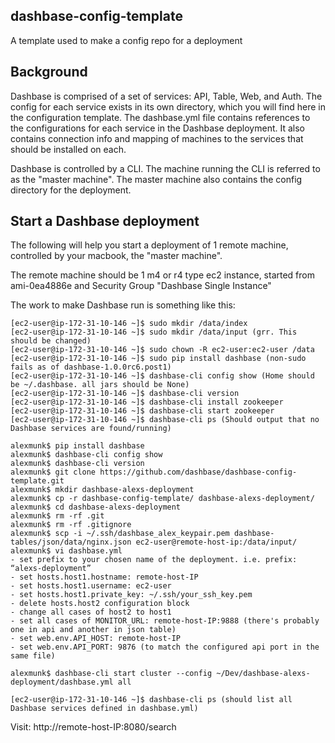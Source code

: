 ## dashbase-config-template
A template used to make a config repo for a deployment

## Background
Dashbase is comprised of a set of services: API, Table, Web, and Auth. The config for each service exists in its own directory, which you will find here in the configuration template. The dashbase.yml file contains references to the configurations for each service in the Dashbase deployment. It also contains connection info
and mapping of machines to the services that should be installed on each.

Dashbase is controlled by a CLI. The machine running the CLI is referred to as the "master machine". The master machine also
contains the config directory for the deployment.


## Start a Dashbase deployment
The following will help you start a deployment of 1 remote machine, controlled by your macbook, the "master machine".

The remote machine should be 1 m4 or r4 type ec2 instance, started from ami-0ea4886e and Security Group "Dashbase Single Instance"

The work to make Dashbase run is something like this:

```
[ec2-user@ip-172-31-10-146 ~]$ sudo mkdir /data/index
[ec2-user@ip-172-31-10-146 ~]$ sudo mkdir /data/input (grr. This should be changed)
[ec2-user@ip-172-31-10-146 ~]$ sudo chown -R ec2-user:ec2-user /data
[ec2-user@ip-172-31-10-146 ~]$ sudo pip install dashbase (non-sudo fails as of dashbase-1.0.0rc6.post1)
[ec2-user@ip-172-31-10-146 ~]$ dashbase-cli config show (Home should be ~/.dashbase. all jars should be None)
[ec2-user@ip-172-31-10-146 ~]$ dashbase-cli version
[ec2-user@ip-172-31-10-146 ~]$ dashbase-cli install zookeeper
[ec2-user@ip-172-31-10-146 ~]$ dashbase-cli start zookeeper
[ec2-user@ip-172-31-10-146 ~]$ dashbase-cli ps (Should output that no Dashbase services are found/running)

alexmunk$ pip install dashbase
alexmunk$ dashbase-cli config show
alexmunk$ dashbase-cli version
alexmunk$ git clone https://github.com/dashbase/dashbase-config-template.git
alexmunk$ mkdir dashbase-alexs-deployment
alexmunk$ cp -r dashbase-config-template/ dashbase-alexs-deployment/
alexmunk$ cd dashbase-alexs-deployment
alexmunk$ rm -rf .git
alexmunk$ rm -rf .gitignore
alexmunk$ scp -i ~/.ssh/dashbase_alex_keypair.pem dashbase-tables/json/data/nginx.json ec2-user@remote-host-ip:/data/input/
alexmunk$ vi dashbase.yml
- set prefix to your chosen name of the deployment. i.e. prefix: “alexs-deployment”
- set hosts.host1.hostname: remote-host-IP
- set hosts.host1.username: ec2-user
- set hosts.host1.private_key: ~/.ssh/your_ssh_key.pem
- delete hosts.host2 configuration block
- change all cases of host2 to host1
- set all cases of MONITOR_URL: remote-host-IP:9888 (there's probably one in api and another in json table)
- set web.env.API_HOST: remote-host-IP
- set web.env.API_PORT: 9876 (to match the configured api port in the same file)

alexmunk$ dashbase-cli start cluster --config ~/Dev/dashbase-alexs-deployment/dashbase.yml all

[ec2-user@ip-172-31-10-146 ~]$ dashbase-cli ps (should list all Dashbase services defined in dashbase.yml)
```

Visit: http://remote-host-IP:8080/search



